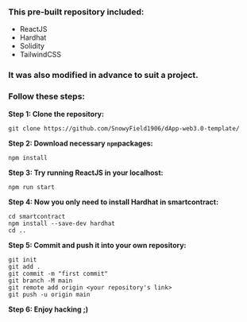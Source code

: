 ### This pre-built repository included:
  - ReactJS
  - Hardhat
  - Solidity
  - TailwindCSS

### It was also modified in advance to suit a project.

### Follow these steps:

**Step 1: Clone the repository:**
```
git clone https://github.com/SnowyField1906/dApp-web3.0-template/
```

**Step 2: Download necessary `npm`packages:**
```
npm install
```

**Step 3: Try running ReactJS in your localhost:**
```
npm run start
```

**Step 4: Now you only need to install Hardhat in smartcontract:**
```
cd smartcontract
npm install --save-dev hardhat
cd ..
```

**Step 5: Commit and push it into your own repository:**
```
git init
git add .
git commit -m "first commit"
git branch -M main
git remote add origin <your repository's link>
git push -u origin main
```

**Step 6: Enjoy hacking ;)**
